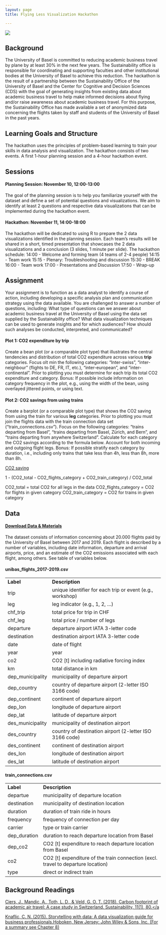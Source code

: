 ```yaml
---
layout: page
title: Flying Less Visualization Hackathon

---
```


<a href="https://unibas.zoom.us/j/92667698354?pwd=Q095Rmk5UVJBc0V1Rk96SUVVWVMwQT09"><img src="https://dwulff.github.io/NLP_2020Autumn/assets/img/zoom.png"></a>

## Background
The University of Basel is committed to reducing academic business travel by plane by at least 30% in the next few years. The Sustainability office is responsible for coordinating and supporting faculties and other institutional bodies at the University of Basel to achieve this reduction. The hackathon is the result of a partnership between the Sustainability Office of the University of Basel and the Center for Cognitive and Decision Sciences (CDS) with the goal of generating insights from existing data about academic business travel to help make informed decisions about flying and/or raise awareness about academic business travel. For this purpose, the Sustainability Office has made available a set of anonymized data concerning the flights taken by staff and students of the University of Basel in the past years.  

## Learning Goals and Structure
The hackathon uses the principles of problem-based learning to train your skills in data analysis and visualization. The hackathon consists of two events. A first 1-hour planning session and a 4-hour hackathon event.

## Sessions  
#### Planning Session: November 10, 12:00-13:00
The goal of the planning session is to help you familiarize yourself with the dataset and define a set of potential questions and visualizations. We aim to identify at least 2 questions and respective data visualizations that can be implemented during the hackathon event.

#### Hackathon: November 11, 14:00-18:00
The hackathon will be dedicated to using R to prepare the 2 data visualizations identified in the planning session. Each team’s results will be shared in a short, timed presentation that showcases the 2 data visualizations and a conclusion (3 slides, 1 minute per slide). The hackathon schedule:
14:00 - Welcome and forming team (4 teams of 2-4 people)
14:15 - Team work
15:15 - Plenary: Troubleshooting and discussion
15:30 - BREAK
16:00 - Team work
17:00 - Presentations and Discussion
17:50 - Wrap-up

## Assignment
Your assignment is to function as a data analyst to identify a course of action, including developing a specific analysis plan and communication strategy using the data available. You are challenged to answer a number of questions, including: What type of questions can we answer about academic business travel at the University of Basel using the data set supplied by the Sustainability office? What data visualization techniques can be used to generate insights and for which audiences? How should such analyses be conducted, interpreted, and communicated?

#### <b>Plot 1: CO2 expenditure by trip</b>

Create a bean plot (or a comparable plot type) that illustrates the central tendencies and distribution of total CO2 expenditure across various <b>trip</b> categories. Focus oIt min the following categories: “Inter-swiss”, “inter-neighbour” (flights to DE, FR, IT, etc.), “inter-european”, and “inter-continental”. Prior to plotting you must determine for each trip its total CO2 expenditure and category. Bonus: If possible include information on category frequency in the plot, e.g., using the width of the bean, using overlayed jittered points, or using text.

#### <b>Plot 2: CO2 savings from using trains</b>

Create a barplot (or a comparable plot type) that shows the CO2 saving from using the train for various <b>leg</b> categories. Prior to plotting you must join the flights data with the train connection data set (“train_connections.csv”). Focus on the following categories: “trains departing from Basel”, “trains departing from Basel, Zürich, and Bern”, and “trains departing from anywhere Switzerland”. Calculate for each category the CO2 savings according to the formula below. Account for both incoming and outgoing flight legs. Bonus: If possible stratify each category by duration, i.e., including only trains that take less than 4h, less than 8h, more than 8h.

<u>CO2 saving</u>

1 - (CO2_total - CO2_flights_category + CO2_train_category) / CO2_total

CO2_total = total CO2 for all legs in the data
CO2_flights_category = CO2 for flights in given category
CO2_train_category = CO2 for trains in given category

## Data

<h4><a href="https://www.dropbox.com/sh/zs50cji9k5hk6a4/AADWV7-WvwV_p7NJm9xb7Xqoa?dl=0">Download Data & Materials</a></h4>

The dataset consists of information concerning about 20.000 flights paid by the University of Basel between 2017 and 2019. Each flight is described by a number of variables, including date information, departure and arrival airports, price, and an estimate of the CO2 emissions associated with each flight, among others. See table of variables below.

<style>
td {
  align: left;
}
</style>

#### <b>unibas_flights_2017-2019.csv</b>

<table cellspacing="0" cellpadding="0">
<tr>
  <td><b>Label</b></td>
  <td><b>Description</b></td>
</tr>
<tr>
  <td>trip</td>
  <td>unique identifier for each trip or event (e.g., workshop)</td>
</tr>
<tr>
  <td>leg</td>
  <td>leg indicator (e.g., 1, 2, …)</td>
</tr>
<tr>
  <td>chf_trip</td>
  <td>total price for trip in CHF</td>
</tr>
<tr>
  <td>chf_leg</td>
  <td>total price / number of legs</td>
</tr>
<tr>
  <td>departure</td>
  <td>departure airport IATA 3-letter code</td>
</tr>
<tr>
  <td>destination</td>
  <td>destination airport IATA 3-letter code</td>
</tr>
<tr>
  <td>date</td>
  <td>date of flight</td>
</tr>
<tr>
  <td>year</td>
  <td>year</td>
</tr>
<tr>
  <td>co2</td>
  <td>CO2 [t] including radiative forcing index</td>
</tr>
<tr>
  <td>km</td>
  <td>total distance in km</td>
</tr>
<tr>
  <td>dep_municipality</td>
  <td>municipality of departure airport</td>
</tr>
<tr>
  <td>dep_country</td>
  <td>country of departure airport (2-letter ISO 3166 code)</td>
</tr>
<tr>
  <td>dep_continent</td>
  <td>continent of departure airport</td>
</tr>
<tr>
  <td>dep_lon</td>
  <td>longitude of departure airport</td>
</tr>
<tr>
  <td>dep_lat</td>
  <td>latitude of departure airport</td>
</tr>
<tr>
  <td>des_municipality</td>
  <td>municipality of destination airport</td>
</tr>
<tr>
  <td>des_country</td>
  <td>country of destination airport (2-letter ISO 3166 code)</td>
</tr>
<tr>
  <td>des_continent</td>
  <td>continent of destination airport</td>
</tr>
<tr>
  <td>des_lon</td>
  <td>longitude of destination airport</td>
</tr>
<tr>
  <td>des_lat</td>
  <td>latitude of destination airport</td>
</tr>
</table>

#### <b>train_connections.csv</b>

<table cellspacing="0" cellpadding="0">
<tr>
  <td><b>Label</b></td>
  <td><b>Description</b></td>
</tr>
<tr>
  <td>departue</td>
  <td>municipality of departure location</td>
</tr>
<tr>
  <td>destination</td>
  <td>municipality of destination location</td>
</tr>
<tr>
  <td>duration</td>
  <td>duration of train ride in hours</td>
</tr>
<tr>
  <td>frequency</td>
  <td>frequency of connection per day</td>
</tr>
<tr>
  <td>carrier</td>
  <td>type or train carrier</td>
</tr>
<tr>
  <td>dep_duration</td>
  <td>duration to reach departure location from Basel</td>
</tr>
<tr>
  <td>dep_co2</td>
  <td>CO2 [t] expenditure to reach departure location from Basel</td>
</tr>
<tr>
  <td>co2</td>
  <td>CO2 [t] expenditure of the train connection (excl. travel to departure location)</td>
</tr>
<tr>
  <td>type</td>
  <td>direct or indirect train</td>
</tr>
</table>


## Background Readings

<a href="http://doi.org/10.3390/su11010080">Ciers, J., Mandic, A., Toth, L. D., & Veld, G. O. T. (2018). Carbon footprint of academic air travel: A case study in Switzerland. Sustainability, 11(1), 80.</a

Knaflic, C. N. (2015). Storytelling with data: A data visualization guide for business professionals.Hoboken, New Jersey: John Wiley & Sons, Inc. (For a summary see Chapter 8)
